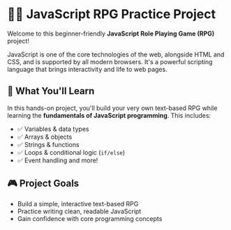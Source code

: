 # 🧙‍♂️ JavaScript RPG Practice Project

Welcome to this beginner-friendly **JavaScript Role Playing Game (RPG)** project!

JavaScript is one of the core technologies of the web, alongside HTML and CSS, and is supported by all modern browsers. It's a powerful scripting language that brings interactivity and life to web pages.

## 🧩 What You'll Learn

In this hands-on project, you'll build your very own text-based RPG while learning the **fundamentals of JavaScript programming**. This includes:

- ✅ Variables & data types  
- ✅ Arrays & objects  
- ✅ Strings & functions  
- ✅ Loops & conditional logic (`if/else`)  
- ✅ Event handling and more!

## 🎮 Project Goals

- Build a simple, interactive text-based RPG
- Practice writing clean, readable JavaScript
- Gain confidence with core programming concepts
